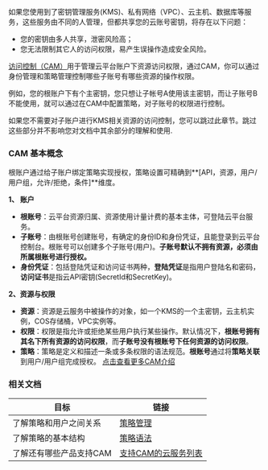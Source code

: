 
如果您使用到了密钥管理服务(KMS)、私有网络（VPC）、云主机、数据库等服务，这些服务由不同的人管理，但都共享您的云账号密钥，将存在以下问题：

- 您的密钥由多人共享，泄密风险高；
- 您无法限制其它人的访问权限，易产生误操作造成安全风险。

[访问控制（CAM）](http://tce.fsphere.cn/document/product/378/8969)用于管理云平台账户下资源访问权限，通过CAM，你可以通过身份管理和策略管理控制哪些子账号有哪些资源的操作权限。

例如，您的根账户下有个主密钥，您只想让子帐号A使用该主密钥，而让子账号B不能使用，就可以通过在CAM中配置策略，对子账号的权限进行控制。

如果您不需要对子账户进行KMS相关资源的访问控制，您可以跳过此章节。跳过这些部分并不影响您对文档中其余部分的理解和使用.


###  CAM 基本概念
根账户通过给子账户绑定策略实现授权，策略设置可精确到**[API，资源，用户/用户组，允许/拒绝，条件]**维度。

**1、 账户**
- **根账号**：云平台资源归属、资源使用计量计费的基本主体，可登陆云平台服务。
- **子账号**：由根账号创建账号，有确定的身份ID和身份凭证，且能登录到云平台控制台。根账号可以创建多个子账号(用户)。**子账号默认不拥有资源，必须由所属根账号进行授权。**
- **身份凭证**：包括登陆凭证和访问证书两种，**登陆凭证**是指用户登陆名和密码，**访问证书**是指云API密钥(SecretId和SecretKey)。

**2、资源与权限**

- **资源**：资源是云服务中被操作的对象，如一个KMS的一个主密钥，云主机实例，COS存储桶，VPC实例等。
- **权限**：权限是指允许或拒绝某些用户执行某些操作。默认情况下，**根账号拥有其名下所有资源的访问权限**，而**子账号没有根账号下任何资源的访问权限**。
- **策略**：策略是定义和描述一条或多条权限的语法规范。**根账号**通过将**策略关联**到用户/用户组完成授权。
[点击查看更多CAM介绍](http://tce.fsphere.cn/document/product/378/9028)

###  相关文档
| 目标 | 链接 | 
|---------|---------|
|了解策略和用户之间关系|[策略管理](http://tce.fsphere.cn/document/product/378/8955)|
|了解策略的基本结构| [策略语法](http://tce.fsphere.cn/document/product/378/8962) | 
|了解还有哪些产品支持CAM|[支持CAM的云服务列表](http://tce.fsphere.cn/document/product/378/9029)|
